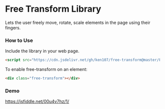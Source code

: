 # Free Transform Library
Lets the user freely move, rotate, scale elements in the page using their fingers.


### How to Use
Include the library in your web page.
```html
<script src="https://cdn.jsdelivr.net/gh/ken107/free-transform@master/FreeTransform.js"></script>
```
To enable free-transform on an element:
```html
<div class="free-transform"></div>
```


### Demo
https://jsfiddle.net/00u4v7hz/1/
